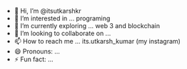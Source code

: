 - 👋 Hi, I’m @itsutkarshkr
- 👀 I’m interested in ... programing 
- 🌱 I’m currently exploring ... web 3 and blockchain
- 💞️ I’m looking to collaborate on ...
- 📫 How to reach me ... its.utkarsh_kumar (my instagram)
- 😄 Pronouns: ... 
- ⚡ Fun fact: ...

<!---
itsutkarshkr/itsutkarshkr is a ✨ special ✨ repository because its `README.md` (this file) appears on your GitHub profile.
You can click the Preview link to take a look at your changes.
--->
